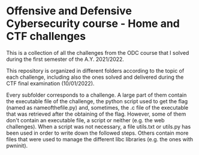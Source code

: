 # Offensive and Defensive Cybersecurity course - Home and CTF challenges
This is a collection of all the challenges from the ODC course that I solved during the first semester of the A.Y. 2021/2022.

This repository is organized in different folders according to the topic of each challenge, including also the ones solved and delivered during the CTF final examination (10/01/2022).

Every subfolder corresponds to a challenge. A large part of them contain the executable file of the challenge, the python script used to get the flag (named as nameofthefile.py) and, sometimes, the .c file of the executable that was retrieved after the obtaining of the flag. However, some of them don't contain an executable file, a script or neither (e.g. the web challenges).
When a script was not necessary, a file utils.txt or utils.py has been used in order to write down the followed steps. Others contain more files that were used to manage the different libc libraries (e.g. the ones with pwninit).
